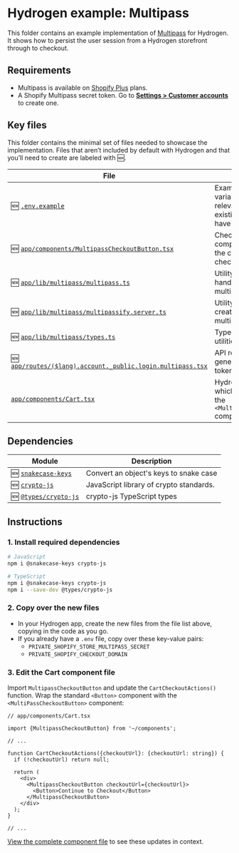 # Hydrogen example: Multipass

This folder contains an example implementation of [Multipass](https://shopify.dev/docs/api/multipass) for Hydrogen. It shows how to persist
the user session from a Hydrogen storefront through to checkout.

## Requirements

- Multipass is available on [Shopify Plus](https://www.shopify.com/plus) plans.
- A Shopify Multipass secret token. Go to [**Settings > Customer accounts**](https://www.shopify.com/admin/settings/customer_accounts) to create one.

## Key files

This folder contains the minimal set of files needed to showcase the implementation.
Files that aren’t included by default with Hydrogen and that you’ll need to
create are labeled with 🆕.

| File                                                                                                                    | Description                                                                                                   |
| ----------------------------------------------------------------------------------------------------------------------- | ------------------------------------------------------------------------------------------------------------- |
| 🆕 [`.env.example`](.env.example)                                                                                       | Example environment variable file. Copy the relevant variables to your existing `.env` file, if you have one. |
| 🆕 [`app/components/MultipassCheckoutButton.tsx`](app/components/MultipassCheckoutButton.tsx)                           | Checkout button component that passes the customer session to checkout.                                       |
| 🆕 [`app/lib/multipass/multipass.ts`](app/lib/multipass/multipass.ts)                                               | Utility function that handles getting a multipass URL and token.                                              |
| 🆕 [`app/lib/multipass/multipassify.server.ts`](app/lib/multipass/multipassify.server.ts)                             | Utility that handles creating and parse multipass tokens.                                                     |
| 🆕 [`app/lib/multipass/types.ts`](app/lib/multipass/types.ts)                                                       | Types for multipass utilities.                                                                                |
| 🆕 [`app/routes/($lang).account._public.login.multipass.tsx`](<app/routes/($lang).account._public.login.multipass.tsx>) | API route that returns generated multipass tokens.                                                            |
| [`app/components/Cart.tsx`](app/components/Cart.tsx)                                                                    | Hydrogen cart component, which gets updated to add the `<MultipassCheckoutButton>` component.                 |

## Dependencies

| Module                                                                  | Description                             |
| ----------------------------------------------------------------------- | --------------------------------------- |
| 🆕 [`snakecase-keys`](https://www.npmjs.com/package/snakecase-keys)     | Convert an object's keys to snake case  |
| 🆕 [`crypto-js`](https://www.npmjs.com/package/crypto-js)               | JavaScript library of crypto standards. |
| 🆕 [`@types/crypto-js`](https://www.npmjs.com/package/@types/crypto-js) | crypto-js TypeScript types              |

## Instructions

### 1. Install required dependencies

```bash
# JavaScript
npm i @snakecase-keys crypto-js

# TypeScript
npm i @snakecase-keys crypto-js
npm i --save-dev @types/crypto-js
```

### 2. Copy over the new files

- In your Hydrogen app, create the new files from the file list above, copying in the code as you go.
- If you already have a `.env` file, copy over these key-value pairs:
  - `PRIVATE_SHOPIFY_STORE_MULTIPASS_SECRET`
  - `PRIVATE_SHOPIFY_CHECKOUT_DOMAIN`

### 3. Edit the Cart component file

Import `MultipassCheckoutButton` and update the `CartCheckoutActions()` function. Wrap the standard `<Button>` component with the `<MultiPassCheckoutButton>` component:

```tsx
// app/components/Cart.tsx

import {MultipassCheckoutButton} from '~/components';

// ...

function CartCheckoutActions({checkoutUrl}: {checkoutUrl: string}) {
  if (!checkoutUrl) return null;

  return (
    <div>
      <MultipassCheckoutButton checkoutUrl={checkoutUrl}>
        <Button>Continue to Checkout</Button>
      </MultipassCheckoutButton>
    </div>
  );
}

// ...
```

[View the complete component file](app/components/Cart.tsx) to see these updates in context.
